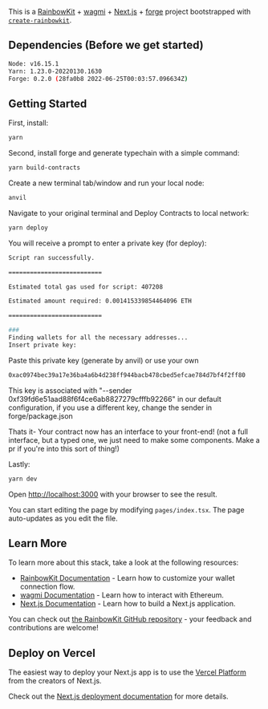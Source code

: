 This is a [RainbowKit](https://rainbowkit.com) + [wagmi](https://wagmi.sh) + [Next.js](https://nextjs.org/) + [forge](https://github.com/foundry-rs/foundry/tree/master/forge) project bootstrapped with [`create-rainbowkit`](https://github.com/rainbow-me/rainbowkit/tree/main/packages/create-rainbowkit).

## Dependencies (Before we get started)

```bash
Node: v16.15.1
Yarn: 1.23.0-20220130.1630
Forge: 0.2.0 (28fa0b8 2022-06-25T00:03:57.096634Z)
```

## Getting Started

First, install:

```bash
yarn
```

Second, install forge and generate typechain with a simple command:

```bash
yarn build-contracts
```

Create a new terminal tab/window and run your local node:

```bash
anvil
```

Navigate to your original terminal and Deploy Contracts to local network:

```bash
yarn deploy
```

You will receive a prompt to enter a private key (for deploy):

```bash
Script ran successfully.

==========================

Estimated total gas used for script: 407208

Estimated amount required: 0.001415339854464096 ETH

==========================

###
Finding wallets for all the necessary addresses...
Insert private key:
```

Paste this private key (generate by anvil) or use your own

```bash
0xac0974bec39a17e36ba4a6b4d238ff944bacb478cbed5efcae784d7bf4f2ff80
```

This key is associated with "--sender 0xf39fd6e51aad88f6f4ce6ab8827279cfffb92266" in our default configuration, if you use a different key, change the sender in forge/package.json

Thats it- Your contract now has an interface to your front-end! (not a full interface, but a typed one, we just need to make some components. Make a pr if you're into this sort of thing!)

Lastly:

```bash
yarn dev
```

Open [http://localhost:3000](http://localhost:3000) with your browser to see the result.

You can start editing the page by modifying `pages/index.tsx`. The page auto-updates as you edit the file.

## Learn More

To learn more about this stack, take a look at the following resources:

- [RainbowKit Documentation](https://rainbowkit.com) - Learn how to customize your wallet connection flow.
- [wagmi Documentation](https://wagmi.sh) - Learn how to interact with Ethereum.
- [Next.js Documentation](https://nextjs.org/docs) - Learn how to build a Next.js application.

You can check out [the RainbowKit GitHub repository](https://github.com/rainbow-me/rainbowkit) - your feedback and contributions are welcome!

## Deploy on Vercel

The easiest way to deploy your Next.js app is to use the [Vercel Platform](https://vercel.com/new?utm_medium=default-template&filter=next.js&utm_source=create-next-app&utm_campaign=create-next-app-readme) from the creators of Next.js.

Check out the [Next.js deployment documentation](https://nextjs.org/docs/deployment) for more details.
